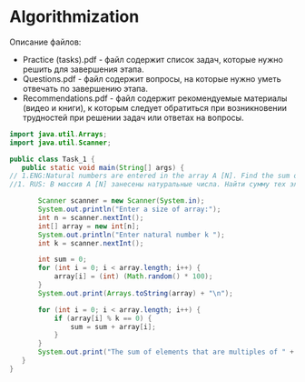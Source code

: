 # Algorithmization
Описание файлов:
 - Practice (tasks).pdf - файл содержит список задач, которые нужно решить для завершения этапа.
 - Questions.pdf - файл содержит вопросы, на которые нужно уметь отвечать по завершению этапа.
 - Recommendations.pdf - файл содержит рекомендуемые материалы (видео и книги), к которым следует обратиться при возникновении трудностей при решении задач или ответах на вопросы.
 
 ```java
 import java.util.Arrays;
import java.util.Scanner;

public class Task_1 {
    public static void main(String[] args) {
// 1.ENG:Natural numbers are entered in the array A [N]. Find the sum of those elements that are multiples of a given K.
//1. RUS: В массив A [N] занесены натуральные числа. Найти сумму тех элементов, которые кратны данному К.

        Scanner scanner = new Scanner(System.in);
        System.out.println("Enter a size of array:");
        int n = scanner.nextInt();
        int[] array = new int[n];
        System.out.println("Enter natural number k ");
        int k = scanner.nextInt();

        int sum = 0;
        for (int i = 0; i < array.length; i++) {
            array[i] = (int) (Math.random() * 100);
        }
        System.out.print(Arrays.toString(array) + "\n");

        for (int i = 0; i < array.length; i++) {
            if (array[i] % k == 0) {
                sum = sum + array[i];
            }
        }
        System.out.print("The sum of elements that are multiples of " + k + " is " + sum);
    }
}
 ```
 
